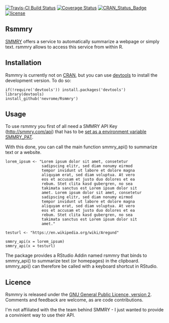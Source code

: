 [![Travis-CI Build Status](https://travis-ci.org/nevrome/Rsmmry.svg?branch=master)](https://travis-ci.org/nevrome/Rsmmry) [![Coverage Status](https://img.shields.io/codecov/c/github/nevrome/Rsmmry/master.svg)](https://codecov.io/github/nevrome/Rsmmry?branch=master)
[![CRAN\_Status\_Badge](http://www.r-pkg.org/badges/version/Rsmmry)](http://cran.r-project.org/package=Rsmmry)
[![license](https://img.shields.io/badge/license-GPL%202-B50B82.svg)](https://www.r-project.org/Licenses/GPL-2)

Rsmmry
--------

[SMMRY](http://smmry.com/) offers a service to automatically summarize a webpage or simply text. rsmmry allows to access this service from within R. 

Installation
------------

Rsmmry is currently not on [CRAN](http://cran.r-project.org/), but you can use [devtools](http://cran.r-project.org/web/packages/devtools/index.html) to install the development version. To do so:

    if(!require('devtools')) install.packages('devtools')
    library(devtools)
    install_github('nevrome/Rsmmry')

Usage
-----

To use rsmmry you first of all need a SMMRY API Key (http://smmry.com/api) that has to be [set as a environment variable SMMRY_PAT](https://cran.r-project.org/web/packages/httr/vignettes/api-packages.html#appendix-storing-api-authentication-keystokens).  

With this done, you can call the main function smmry_api() to summarize text or a website. 

```{r}
lorem_ipsum <- "Lorem ipsum dolor sit amet, consetetur 
                sadipscing elitr, sed diam nonumy eirmod 
                tempor invidunt ut labore et dolore magna 
                aliquyam erat, sed diam voluptua. At vero 
                eos et accusam et justo duo dolores et ea 
                rebum. Stet clita kasd gubergren, no sea 
                takimata sanctus est Lorem ipsum dolor sit 
                amet. Lorem ipsum dolor sit amet, consetetur 
                sadipscing elitr, sed diam nonumy eirmod 
                tempor invidunt ut labore et dolore magna 
                aliquyam erat, sed diam voluptua. At vero 
                eos et accusam et justo duo dolores et ea 
                rebum. Stet clita kasd gubergren, no sea 
                takimata sanctus est Lorem ipsum dolor sit 
                amet."

testurl <- "https://en.wikipedia.org/wiki/Aregund"

smmry_api(x = lorem_ipsum)
smmry_api(x = testurl)
```

The package provides a RStudio Addin named rsmmry that binds to smmry_api() to summarize text (or homepages) in the clipboard. smmry_api() can therefore be called with a keyboard shortcut in RStudio.

Licence
-------

Rsmmry is released under the [GNU General Public Licence, version 2](http://www.r-project.org/Licenses/GPL-2). Comments and feedback are welcome, as are code contributions.

I'm not affiliated with the the team behind SMMRY - I just wanted to provide a convinient way to use their API. 